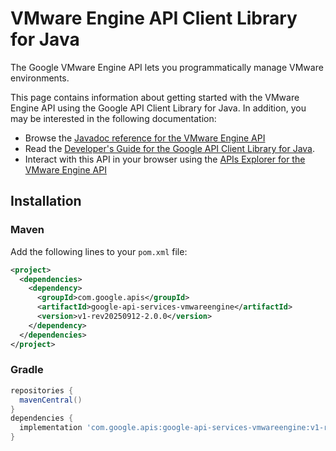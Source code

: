 # VMware Engine API Client Library for Java

The Google VMware Engine API lets you programmatically manage VMware environments.

This page contains information about getting started with the VMware Engine API
using the Google API Client Library for Java. In addition, you may be interested
in the following documentation:

* Browse the [Javadoc reference for the VMware Engine API][javadoc]
* Read the [Developer's Guide for the Google API Client Library for Java][google-api-client].
* Interact with this API in your browser using the [APIs Explorer for the VMware Engine API][api-explorer]

## Installation

### Maven

Add the following lines to your `pom.xml` file:

```xml
<project>
  <dependencies>
    <dependency>
      <groupId>com.google.apis</groupId>
      <artifactId>google-api-services-vmwareengine</artifactId>
      <version>v1-rev20250912-2.0.0</version>
    </dependency>
  </dependencies>
</project>
```

### Gradle

```gradle
repositories {
  mavenCentral()
}
dependencies {
  implementation 'com.google.apis:google-api-services-vmwareengine:v1-rev20250912-2.0.0'
}
```

[javadoc]: https://googleapis.dev/java/google-api-services-vmwareengine/latest/index.html
[google-api-client]: https://github.com/googleapis/google-api-java-client/
[api-explorer]: https://developers.google.com/apis-explorer/#p/vmwareengine/v1/
